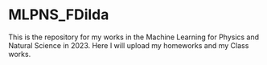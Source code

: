 # MLPNS_FDilda
This is the repository for my works in the Machine Learning for Physics and Natural Science in 2023. 
Here I will upload my homeworks and my Class works.
